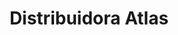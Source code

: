 ---
title: "Distribuidora Atlas"
url: /sangolqui/distribuidora-atlas-avenida-general-enriquez/
shop: general
---